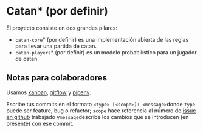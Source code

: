 # Catan* (por definir)

El proyecto consiste en dos grandes pilares:

- `catan-core`* (por definir) es una implementación abierta de las
reglas para llevar una partida de catan.
- `catan-players`* (por definir) es un modelo probabilístico para un
jugador de catan.

## Notas para colaboradores

Usamos
[kanban](https://kanbanize.com/kanban-resources/getting-started/what-is-kanban/),
[gitflow](https://nvie.com/posts/a-successful-git-branching-model/) y
 [pipenv](https://pipenv-fork.readthedocs.io/en/latest/).

Escribe tus commits en el formato `<type> [<scope>]: <message>`donde
`type` puede ser feature, bug o refactor; `scope` hace referencia al
número de [issue en github](https://github.com/jarotter/catan/issues) 
trabajado y`message`describe los cambios que se introducen (en presente) 
con ese commit.
